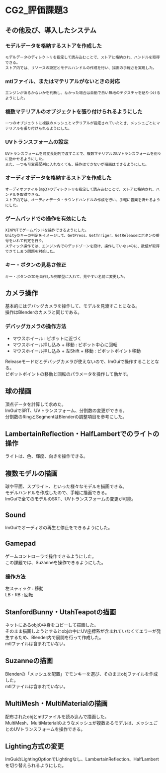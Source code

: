 # CG2_評価課題3

## その他及び、導入したシステム

### モデルデータを格納するストアを作成した
    モデルデータのディレクトリを指定して読み込むことで、ストアに格納され、ハンドルを取得できる。  
    ストア内では、リソースの設定とモデルハンドルの作成を行い、描画の手軽さを実現した。

### mtlファイル、またはマテリアルがないときの対応
    エンジンがあるかないかを判断し、なかった場合は自動で白い無地のテクスチャを貼りつけるようにした。

### 複数マテリアルのオブジェクトを張り付けられるようにした
    一つのオブジェクトに複数のメッシュとマテリアルが指定されていたとき、メッシュごとにマテリアルを張り付けられるようにした。

### UVトランスフォームの設定
    UVトランスフォームを可変長配列で渡すことで、複数マテリアルのUVトランスフォームを別々に動かせるようにした。  
    また、一つも可変長配列に入れなくても、操作はできないが描画はできるようにした。

### オーディオデータを格納するストアを作成した
    オーディオファイル(mp3)のディレクトリを指定して読み込むことで、ストアに格納され、ハンドルを取得できる。  
    ストア内では、オーディオデータ・サウンドハンドルの作成を行い、手軽に音楽を流せるようにした。

### ゲームパッドでの操作を有効にした
    XINPUTでゲームパッドを操作できるようにした。  
    Unityのキーの判定をイメージして、GetPress、GetTrriger、GetReleaseにボタンの番号をいれて判定を行う。  
    スティック操作では、エンジン内でのデッドゾーンを設け、操作していないのに、数値が取得できてしまう問題を対処した。

### キー・ボタンの見易さ修正
    キー・ボタンのIDを自作した列挙型に入れて、見やすい名前に変更した。


## カメラ操作

基本的にはデバッグカメラを操作して、モデルを見渡すことになる。  
操作はBlenderのカメラと同じである。 

### デバッグカメラの操作方法
- マウスホイール : ピボットに近づく
- マウスホイール押し込み + 移動 : ピボット中心に回転
- マウスホイール押し込み + 左Shift + 移動 : ピボットポイント移動

Releaseモードだとデバッグカメラが使えないので、ImGuiで操作することとなる。  
ピボットポイントの移動と回転のパラメータを操作して動かす。


## 球の描画

頂点データを計算して求めた。  
ImGuiでSRT、UVトランスフォーム、分割数の変更ができる。  
分割数のRingとSegmentはBlenderの調整項目を参考にした。

## LambertainReflection・HalfLambertでのライトの操作

ライトは、色、輝度、向きを操作できる。  


## 複数モデルの描画

球や平面、スプライト、といった様々なモデルを描画できる。  
モデルハンドルを作成したので、手軽に描画できる。  
ImGuiで全てのモデルのSRT、UVトランスフォームの変更が可能。  


## Sound

ImGuiでオーディオの再生と停止をできるようにした。


## Gamepad

ゲームコントローラで操作できるようにした。  
この課題では、Suzanneを操作できるようにした。

### 操作方法

左スティック : 移動  
LB・RB : 回転


## StanfordBunny・UtahTeapotの描画

ネットにあるobjの中身をコピーして描画した。  
そのまま描画しようとするとobjの中にUV座標系が含まれていなくてエラーが発生するため、Blender内で展開を行って作成した。  
mtlファイルは含まれていない。

## Suzanneの描画

Blenderの「メッシュを配置」でモンキーを選び、そのままobjファイルを作成した。  
mtlファイルは含まれていない。

## MultiMesh・MultiMaterialの描画
配布されたobjとmtlファイルを読み込んで描画した。  
MultiMesh、MultiMaterialのようなメッシュが複数あるモデルは、メッシュごとのUVトランスフォームを操作できる。 

## Lighting方式の変更

ImGuiのLightingOptionでLightingなし、LambertainReflection、HalfLambertを切り替えられるようにした。